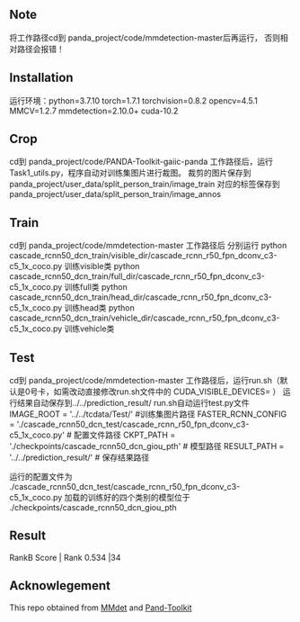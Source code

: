 ## Note
将工作路径cd到 panda_project/code/mmdetection-master后再运行，
否则相对路径会报错！


## Installation
运行环境：python=3.7.10 torch=1.7.1 torchvision=0.8.2 opencv=4.5.1 MMCV=1.2.7 mmdetection=2.10.0+     cuda-10.2


## Crop
cd到 panda_project/code/PANDA-Toolkit-gaiic-panda 工作路径后，运行Task1_utils.py，程序自动对训练集图片进行裁图。
裁剪的图片保存到  panda_project/user_data/split_person_train/image_train
对应的标签保存到  panda_project/user_data/split_person_train/image_annos


## Train
cd到 panda_project/code/mmdetection-master 工作路径后
分别运行
python cascade_rcnn50_dcn_train/visible_dir/cascade_rcnn_r50_fpn_dconv_c3-c5_1x_coco.py   训练visible类
python cascade_rcnn50_dcn_train/full_dir/cascade_rcnn_r50_fpn_dconv_c3-c5_1x_coco.py      训练full类
python cascade_rcnn50_dcn_train/head_dir/cascade_rcnn_r50_fpn_dconv_c3-c5_1x_coco.py      训练head类
python cascade_rcnn50_dcn_train/vehicle_dir/cascade_rcnn_r50_fpn_dconv_c3-c5_1x_coco.py   训练vehicle类


## Test
cd到 panda_project/code/mmdetection-master 工作路径后，运行run.sh（默认是0号卡，如需改动直接修改run.sh文件中的 CUDA_VISIBLE_DEVICES= ）
运行结果自动保存到../../prediction_result/
run.sh自动运行test.py文件
IMAGE_ROOT = '../../tcdata/Test/'     #训练集图片路径
FASTER_RCNN_CONFIG = './cascade_rcnn50_dcn_test/cascade_rcnn_r50_fpn_dconv_c3-c5_1x_coco.py'  # 配置文件路径
CKPT_PATH = './checkpoints/cascade_rcnn50_dcn_giou_pth'  # 模型路径
RESULT_PATH = '../../prediction_result/'  # 保存结果路径

运行的配置文件为 ./cascade_rcnn50_dcn_test/cascade_rcnn_r50_fpn_dconv_c3-c5_1x_coco.py
加载的训练好的四个类别的模型位于 ./checkpoints/cascade_rcnn50_dcn_giou_pth

## Result
RankB
Score | Rank
0.534 |34
## Acknowlegement
This repo obtained from [MMdet](https://github.com/open-mmlab/mmdetection) and [Pand-Toolkit](https://github.com/GigaVision/PANDA-Toolkit)
